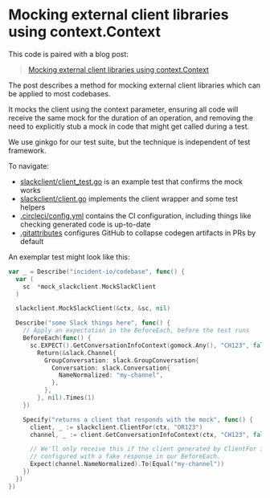 # Mocking external client libraries using context.Context

This code is paired with a blog post:

> [Mocking external client libraries using context.Context](https://incident.io/blog/golang-mocking-clients)

The post describes a method for mocking external client libraries which can be
applied to most codebases.

It mocks the client using the context parameter, ensuring all code will receive
the same mock for the duration of an operation, and removing the need to
explicitly stub a mock in code that might get called during a test.

We use ginkgo for our test suite, but the technique is independent of test
framework.

To navigate:

- [slackclient/client_test.go](slackclient/client_test.go) is an example test
  that confirms the mock works
- [slackclient/client.go](slackclient/client.go) implements the client wrapper
  and some test helpers
- [.circleci/config.yml](.circleci/config.yml) contains the CI configuration,
  including things like checking generated code is up-to-date
- [.gitattributes](.gitattributes) configures GitHub to collapse codegen
  artifacts in PRs by default

An exemplar test might look like this:

```go
var _ = Describe("incident-io/codebase", func() {
  var (
    sc  *mock_slackclient.MockSlackClient
  )

  slackclient.MockSlackClient(&ctx, &sc, nil)

  Describe("some Slack things here", func() {
    // Apply an expectation in the BeforeEach, before the test runs
    BeforeEach(func() {
      sc.EXPECT().GetConversationInfoContext(gomock.Any(), "CH123", false).
        Return(&slack.Channel{
          GroupConversation: slack.GroupConversation{
            Conversation: slack.Conversation{
              NameNormalized: "my-channel",
            },
          },
        }, nil).Times(1)
    })

    Specify("returns a client that responds with the mock", func() {
      client, _ := slackclient.ClientFor(ctx, "OR123")
      channel, _ := client.GetConversationInfoContext(ctx, "CH123", false)

      // We'll only receive this if the client generated by ClientFor is the mock we
      // configured with a fake response in our BeforeEach.
      Expect(channel.NameNormalized).To(Equal("my-channel"))
    })
  })
})
```
